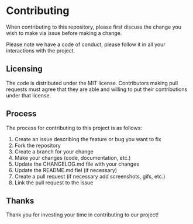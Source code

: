 # Contributing

When contributing to this repository, please first discuss the change you wish to make via issue before making a change.

Please note we have a code of conduct, please follow it in all your interactions with the project.

## Licensing

The code is distributed under the MIT license.  Contributors making pull
requests must agree that they are able and willing to put their contributions
under that license.

## Process

The process for contributing to this project is as follows:

1. Create an issue describing the feature or bug you want to fix
2. Fork the repository
3. Create a branch for your change
4. Make your changes (code, documentation, etc.)
5. Update the CHANGELOG.md file with your changes
6. Update the README.md fiel (if necessary)
7. Create a pull request (if necessary add screenshots, gifs, etc.)
8. Link the pull request to the issue


## Thanks

Thank you for investing your time in contributing to our project!
